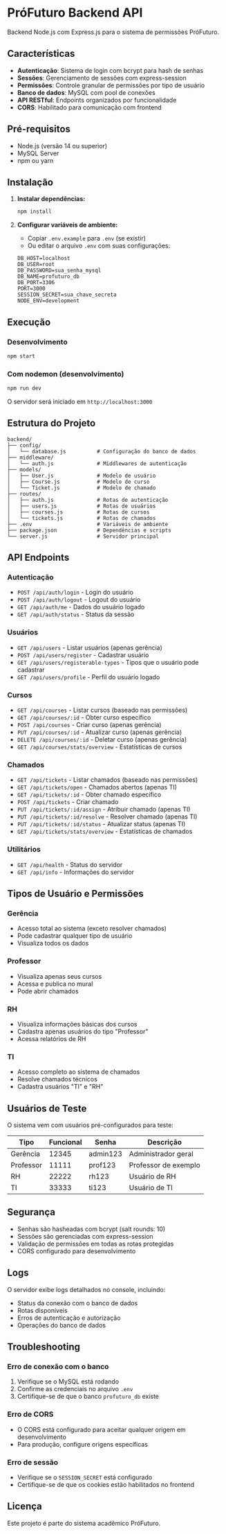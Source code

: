 # PróFuturo Backend API

Backend Node.js com Express.js para o sistema de permissões PróFuturo.

## Características

- **Autenticação**: Sistema de login com bcrypt para hash de senhas
- **Sessões**: Gerenciamento de sessões com express-session
- **Permissões**: Controle granular de permissões por tipo de usuário
- **Banco de dados**: MySQL com pool de conexões
- **API RESTful**: Endpoints organizados por funcionalidade
- **CORS**: Habilitado para comunicação com frontend

## Pré-requisitos

- Node.js (versão 14 ou superior)
- MySQL Server
- npm ou yarn

## Instalação

1. **Instalar dependências:**
   ```bash
   npm install
   ```

2. **Configurar variáveis de ambiente:**
   - Copiar `.env.example` para `.env` (se existir)
   - Ou editar o arquivo `.env` com suas configurações:
   ```env
   DB_HOST=localhost
   DB_USER=root
   DB_PASSWORD=sua_senha_mysql
   DB_NAME=profuturo_db
   DB_PORT=3306
   PORT=3000
   SESSION_SECRET=sua_chave_secreta
   NODE_ENV=development
   ```

## Execução

### Desenvolvimento
```bash
npm start
```

### Com nodemon (desenvolvimento)
```bash
npm run dev
```

O servidor será iniciado em `http://localhost:3000`

## Estrutura do Projeto

```
backend/
├── config/
│   └── database.js          # Configuração do banco de dados
├── middleware/
│   └── auth.js              # Middlewares de autenticação
├── models/
│   ├── User.js              # Modelo de usuário
│   ├── Course.js            # Modelo de curso
│   └── Ticket.js            # Modelo de chamado
├── routes/
│   ├── auth.js              # Rotas de autenticação
│   ├── users.js             # Rotas de usuários
│   ├── courses.js           # Rotas de cursos
│   └── tickets.js           # Rotas de chamados
├── .env                     # Variáveis de ambiente
├── package.json             # Dependências e scripts
└── server.js                # Servidor principal
```

## API Endpoints

### Autenticação
- `POST /api/auth/login` - Login do usuário
- `POST /api/auth/logout` - Logout do usuário
- `GET /api/auth/me` - Dados do usuário logado
- `GET /api/auth/status` - Status da sessão

### Usuários
- `GET /api/users` - Listar usuários (apenas gerência)
- `POST /api/users/register` - Cadastrar usuário
- `GET /api/users/registerable-types` - Tipos que o usuário pode cadastrar
- `GET /api/users/profile` - Perfil do usuário logado

### Cursos
- `GET /api/courses` - Listar cursos (baseado nas permissões)
- `GET /api/courses/:id` - Obter curso específico
- `POST /api/courses` - Criar curso (apenas gerência)
- `PUT /api/courses/:id` - Atualizar curso (apenas gerência)
- `DELETE /api/courses/:id` - Deletar curso (apenas gerência)
- `GET /api/courses/stats/overview` - Estatísticas de cursos

### Chamados
- `GET /api/tickets` - Listar chamados (baseado nas permissões)
- `GET /api/tickets/open` - Chamados abertos (apenas TI)
- `GET /api/tickets/:id` - Obter chamado específico
- `POST /api/tickets` - Criar chamado
- `PUT /api/tickets/:id/assign` - Atribuir chamado (apenas TI)
- `PUT /api/tickets/:id/resolve` - Resolver chamado (apenas TI)
- `PUT /api/tickets/:id/status` - Atualizar status (apenas TI)
- `GET /api/tickets/stats/overview` - Estatísticas de chamados

### Utilitários
- `GET /api/health` - Status do servidor
- `GET /api/info` - Informações do servidor

## Tipos de Usuário e Permissões

### Gerência
- Acesso total ao sistema (exceto resolver chamados)
- Pode cadastrar qualquer tipo de usuário
- Visualiza todos os dados

### Professor
- Visualiza apenas seus cursos
- Acessa e publica no mural
- Pode abrir chamados

### RH
- Visualiza informações básicas dos cursos
- Cadastra apenas usuários do tipo "Professor"
- Acessa relatórios de RH

### TI
- Acesso completo ao sistema de chamados
- Resolve chamados técnicos
- Cadastra usuários "TI" e "RH"

## Usuários de Teste

O sistema vem com usuários pré-configurados para teste:

| Tipo | Funcional | Senha | Descrição |
|------|-----------|-------|-----------|
| Gerência | 12345 | admin123 | Administrador geral |
| Professor | 11111 | prof123 | Professor de exemplo |
| RH | 22222 | rh123 | Usuário de RH |
| TI | 33333 | ti123 | Usuário de TI |

## Segurança

- Senhas são hasheadas com bcrypt (salt rounds: 10)
- Sessões são gerenciadas com express-session
- Validação de permissões em todas as rotas protegidas
- CORS configurado para desenvolvimento

## Logs

O servidor exibe logs detalhados no console, incluindo:
- Status da conexão com o banco de dados
- Rotas disponíveis
- Erros de autenticação e autorização
- Operações do banco de dados

## Troubleshooting

### Erro de conexão com o banco
1. Verifique se o MySQL está rodando
2. Confirme as credenciais no arquivo `.env`
3. Certifique-se de que o banco `profuturo_db` existe

### Erro de CORS
- O CORS está configurado para aceitar qualquer origem em desenvolvimento
- Para produção, configure origens específicas

### Erro de sessão
- Verifique se o `SESSION_SECRET` está configurado
- Certifique-se de que os cookies estão habilitados no frontend

## Licença

Este projeto é parte do sistema acadêmico PróFuturo.

